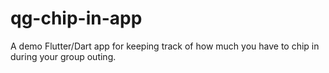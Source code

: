 # qg-chip-in-app
A demo Flutter/Dart app for keeping track of how much you have to chip in during your group outing.
